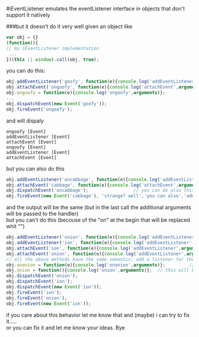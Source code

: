 #iEventListener
emulates the eventListener interface in objects that don't support it natively

###but it doesn't do it very well
given an object like

```javascript
var obj = {}
(function(){
// my iEventListener implementation
 ...
})(this || window).call(obj, true);
```
you can do this:<br>
```javascript
obj.addEventListener('goofy', function(e){console.log('addEventListener',arguments)});
obj.attachEvent('ongoofy', function(e){console.log('attachEvent',arguments)});
obj.ongoofy = function(e){console.log('ongoofy',arguments)};
...
obj.dispatchEvent(new Event('goofy'));
obj.fireEvent('ongoofy');
```
and will dispaly
```
ongoofy [Event]
addEventListener [Event]
attachEvent [Event]
ongoofy [Event]
addEventListener [Event]
attachEvent [Event]
```
but you can also do this
```javascript
obj.addEventListener('oncabbage', function(e){console.log('addEventListener',arguments)}); //??????
obj.attachEvent('cabbage', function(e){console.log('attachEvent',arguments)});             //??????
obj.dispatchEvent('oncabbage');                 // you can do also this obj.dispatchEvent('cabbage');
obj.fireEvent(new Event('cabbage'), 'strange? well','you can also','add additional','argument...');
```
and the output will be the same (but in the last call the additional arguments will be passed to the handler)<br>
but you can't do this (becouse of the "on" at the begin that will be replaced whit "")
```javascript
obj.addEventListener('onion', function(e){console.log('addEventListener',arguments)})
obj.addEventListener('ion', function(e){console.log('addEventListener',arguments)})
obj.attachEvent('ion', function(e){console.log('addEventListener',arguments)})
obj.attachEvent('onion', function(e){console.log('addEventListener',arguments)})
// all the above methods have the same semantic: add a listener for the 'ion' event
obj.ononion = function(e){console.log('ononion',arguments)};         // this will never be fired!!!!
obj.onion = function(){console.log('onion',arguments)};  // this will be invoked on ion event and on onion event!!
obj.dispatchEvent('onion');
obj.dispatchEvent('ion');
obj.dispatchEvent(new Event('ion'));
obj.fireEvent('ion');
obj.fireEvent('onion');
obj.fireEvent(new Event('ion'));
```
if you care about this behavior let me know that and (maybe) i can try to fix it.....<br>
or you can fix it and let me know your ideas.
Bye
